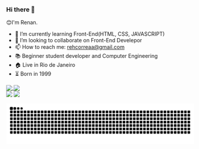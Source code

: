 ### Hi there 👋

😊I'm Renan.

- 🌱 I’m currently learning Front-End(HTML, CSS, JAVASCRIPT)
- 👯 I’m looking to collaborate on Front-End Develepor
- 📫 How to reach me: rehcorreaa@gmail.com
- 📚 Beginner student developer and Computer Engineering
- 🏠 Live in Rio de Janeiro
- ⏳ Born in 1999


<a href="https://github.com/RenanCorreaSilva/github-readme-stats">
  <img align="center" src="https://github-readme-stats.vercel.app/api/pin/?username=RenanCorreaSilva&repo=github-readme-stats" />
</a>
<a href="https://github.com/RenanCorreaSilva/convoychat">
  <img align="center" src="https://github-readme-stats.vercel.app/api/pin/?username=RenanCorreaSilva&repo=convoychat" />
</a>

  <div> 
  <a href = "mailto:rehcorreaa@gmail.com"><img src="https://img.shields.io/badge/-Gmail-%23333?style=for-the-badge&logo=gmail&logoColor=white" target="_blank" ></a>
  <a href="https://www.linkedin.com/in/renancorreadasilva/"><img src="https://img.shields.io/badge/-LinkedIn-%230077B5?style=for-the-badge&logo=linkedin&logoColor=white" target="_blank"></a> 

![Snake animation](https://github.com/renancorreasilva/renancorreasilva/blob/output/github-contribution-grid-snake.svg)
  
</div>
